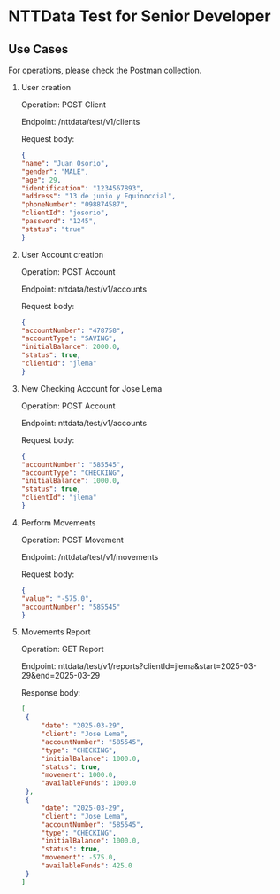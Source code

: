 # NTTData Test for Senior Developer

## Use Cases

For operations, please check the Postman collection.

1. User creation

   Operation: POST Client

   Endpoint: /nttdata/test/v1/clients

   Request body:
    ```json
   {
   "name": "Juan Osorio",
   "gender": "MALE",
   "age": 29,
   "identification": "1234567893",
   "address": "13 de junio y Equinoccial",
   "phoneNumber": "098874587",
   "clientId": "josorio",
   "password": "1245",
   "status": "true"
   }
   ```

2. User Account creation

   Operation: POST Account

   Endpoint: nttdata/test/v1/accounts

   Request body:
   ```json
   {
   "accountNumber": "478758",
   "accountType": "SAVING",
   "initialBalance": 2000.0,
   "status": true,
   "clientId": "jlema"
   }
   ```
3. New Checking Account for Jose Lema

   Operation: POST Account

   Endpoint: nttdata/test/v1/accounts

   Request body:
   ```json
   {
   "accountNumber": "585545",
   "accountType": "CHECKING",
   "initialBalance": 1000.0,
   "status": true,
   "clientId": "jlema"
   }
   ```

4. Perform Movements

   Operation: POST Movement

   Endpoint: /nttdata/test/v1/movements

   Request body:
   ```json
   {
   "value": "-575.0",
   "accountNumber": "585545"
   }
   ```

5. Movements Report

   Operation: GET Report

   Endpoint: nttdata/test/v1/reports?clientId=jlema&start=2025-03-29&end=2025-03-29

   Response body:
   ```json
   [
    {
        "date": "2025-03-29",
        "client": "Jose Lema",
        "accountNumber": "585545",
        "type": "CHECKING",
        "initialBalance": 1000.0,
        "status": true,
        "movement": 1000.0,
        "availableFunds": 1000.0
    },
    {
        "date": "2025-03-29",
        "client": "Jose Lema",
        "accountNumber": "585545",
        "type": "CHECKING",
        "initialBalance": 1000.0,
        "status": true,
        "movement": -575.0,
        "availableFunds": 425.0
    }
   ]
   ```